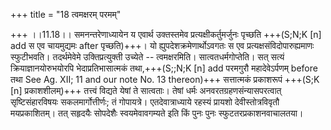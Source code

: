 +++
title = "18 त्वमक्षरम् परमम्"

+++
।।11.18।। समनन्तरेणाध्यायेन य एवार्थ उक्तस्तमेव प्रत्यक्षीकर्तुमर्जुनः पृच्छति +++(S;N;K [n] add स एव चायमुद्यमः after पृच्छति)+++। यो ह्युपदेशक्रमेणार्थोऽवगतः स एव प्रत्यक्षसंविदोपारुह्यमाणः स्फुटीभवति। तदर्थमेवेमे उक्तिप्रत्युक्ती उच्येते -- त्वमक्षरमिति। सात्वतधर्मगोप्तेति। सत् सत्यं क्रियाज्ञानयोरुभयोरपि भेदाप्रतिभासात्मकं तथा,+++(S;;N;K [n] add परमगुरौ महादेवेऽर्पणम् before तथा See Ag. XII; 11 and our note No. 13 thereon)+++ सत्तात्मकं प्रकाशरूपं +++(S;K [n] प्रकाशशीलम्)+++ तत्त्वं विद्यते येषां ते सात्वताः। तेषां धर्मः अनवरतग्रहणसंन्यासपरत्वात् सृष्टिसंहारविषयः सकलमार्गोत्तीर्णः; तं गोपायत्रे। एतदेवात्राध्याये रहस्यं प्रायशो देवीस्तोत्रविवृतौ मयप्रकाशितम्। तत् सहृदयैः सोपदेशैः स्वयमेवावगम्यते इति किं पुनः पुनः स्फुटतरप्रकाशनवाचालतया।
